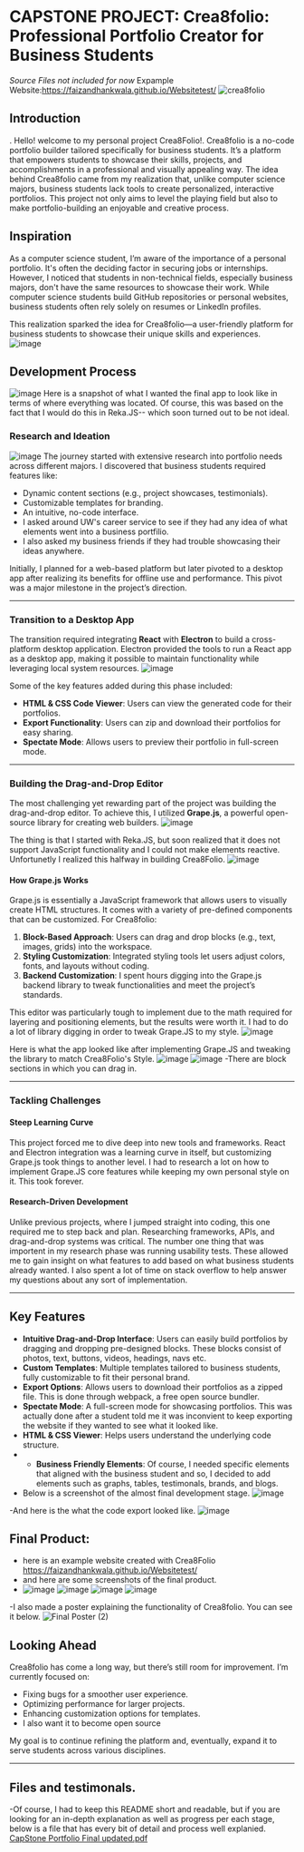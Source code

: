 # CAPSTONE PROJECT: Crea8folio: Professional Portfolio Creator for Business Students
*Source Files not included for now*
Expample Website:https://faizandhankwala.github.io/Websitetest/
![crea8folio](https://github.com/user-attachments/assets/8ec0a72c-3703-4242-a576-89e483db7f8b)

## Introduction
. Hello! welcome to my personal project Crea8Folio!. Crea8folio is a no-code portfolio builder tailored specifically for business students. It’s a platform that empowers students to showcase their skills, projects, and accomplishments in a professional and visually appealing way. The idea behind Crea8folio came from my realization that, unlike computer science majors, business students lack tools to create personalized, interactive portfolios. This project not only aims to level the playing field but also to make portfolio-building an enjoyable and creative process.

## Inspiration
As a computer science student, I’m aware of the importance of a personal portfolio. It's often the deciding factor in securing jobs or internships. However, I noticed that students in non-technical fields, especially business majors, don't have the same resources to showcase their work. While computer science students build GitHub repositories or personal websites, business students often rely solely on resumes or LinkedIn profiles. 

This realization sparked the idea for Crea8folio—a user-friendly platform for business students to showcase their unique skills and experiences.
![image](https://github.com/user-attachments/assets/5bfe66c2-a58c-4922-8ebf-ad9629a7074d)



## Development Process
![image](https://github.com/user-attachments/assets/e5f998e3-6624-4932-88ef-150f006070bc)
Here is a snapshot of what I wanted the final app to look like in terms of where everything was located. Of course, this was based on the fact that I would do this in Reka.JS-- which soon turned out to be not ideal.


### Research and Ideation
![image](https://github.com/user-attachments/assets/afc00fb5-de5d-4a7e-9ccf-94339322f2c1)
The journey started with extensive research into portfolio needs across different majors. I discovered that business students required features like:
- Dynamic content sections (e.g., project showcases, testimonials).
- Customizable templates for branding.
- An intuitive, no-code interface.
- I asked around UW's career service to see if they had any idea of what elements went into a business portfilio.
- I also asked my business friends if they had trouble showcasing their ideas anywhere.

Initially, I planned for a web-based platform but later pivoted to a desktop app after realizing its benefits for offline use and performance. This pivot was a major milestone in the project’s direction.

---

### Transition to a Desktop App
The transition required integrating **React** with **Electron** to build a cross-platform desktop application. Electron provided the tools to run a React app as a desktop app, making it possible to maintain functionality while leveraging local system resources.
![image](https://github.com/user-attachments/assets/9c034215-b024-4982-bb2d-a621105938ec)


Some of the key features added during this phase included:
- **HTML & CSS Code Viewer**: Users can view the generated code for their portfolios.
- **Export Functionality**: Users can zip and download their portfolios for easy sharing.
- **Spectate Mode**: Allows users to preview their portfolio in full-screen mode.

---

### Building the Drag-and-Drop Editor
The most challenging yet rewarding part of the project was building the drag-and-drop editor. To achieve this, I utilized **Grape.js**, a powerful open-source library for creating web builders.
![image](https://github.com/user-attachments/assets/89d507d1-ff17-4716-a6d8-9a9e41798d97)

The thing is that I started with Reka.JS, but soon realized that it does not support JavaScript functionality and I could not make elements reactive. Unfortunetly I realized this halfway in building Crea8Folio.
![image](https://github.com/user-attachments/assets/3abe3326-57c9-4abd-98d2-612e87bbad31)



#### How Grape.js Works
Grape.js is essentially a JavaScript framework that allows users to visually create HTML structures. It comes with a variety of pre-defined components that can be customized. For Crea8folio:
1. **Block-Based Approach**: Users can drag and drop blocks (e.g., text, images, grids) into the workspace.
2. **Styling Customization**: Integrated styling tools let users adjust colors, fonts, and layouts without coding.
3. **Backend Customization**: I spent hours digging into the Grape.js backend library to tweak functionalities and meet the project’s standards.

This editor was particularly tough to implement due to the math required for layering and positioning elements, but the results were worth it. I had to do a lot of library digging in order to tweak Grape.JS to my style.
![image](https://github.com/user-attachments/assets/afd06da3-d64a-4c28-be87-d868bc5f6152)

Here is what the app looked like after implementing Grape.JS and tweaking the library to match Crea8Folio's Style.
![image](https://github.com/user-attachments/assets/9ef344c9-4ccb-42c2-bb65-a032f860edc8)
![image](https://github.com/user-attachments/assets/c7bcba9d-ec4b-4b65-aba7-b1f4127b29b8)
-There are block sections in which you can drag in.


---

### Tackling Challenges
#### Steep Learning Curve
This project forced me to dive deep into new tools and frameworks. React and Electron integration was a learning curve in itself, but customizing Grape.js took things to another level. I had to research a lot on how to implement Grape.JS core features while keeping my own personal style on it. This took forever.

#### Research-Driven Development
Unlike previous projects, where I jumped straight into coding, this one required me to step back and plan. Researching frameworks, APIs, and drag-and-drop systems was critical.
The number one thing that was importent in my research phase was running usability tests. These allowed me to gain insight on what features to add based on what business students already wanted.
I also spent a lot of time on stack overflow to help answer my questions about any sort of implementation.



---

## Key Features
- **Intuitive Drag-and-Drop Interface**: Users can easily build portfolios by dragging and dropping pre-designed blocks. These blocks consist of photos, text, buttons, videos, headings, navs etc.
- **Custom Templates**: Multiple templates tailored to business students, fully customizable to fit their personal brand.
- **Export Options**: Allows users to download their portfolios as a zipped file. This is done through webpack, a free open source bundler.
- **Spectate Mode**: A full-screen mode for showcasing portfolios. This was actually done after a student told me it was inconvient to keep exporting the website if they wanted to see what it looked like.
- **HTML & CSS Viewer**: Helps users understand the underlying code structure.
- - **Business Friendly Elements**: Of course, I needed specific elements that aligned with the business student and so, I decided to add elements such as graphs, tables, testimonals, brands, and blogs.
- Below is a screenshot of the almost final development stage.
![image](https://github.com/user-attachments/assets/a04df1ca-7efc-4de7-9b50-42e2d7590e05)

-And here is the what the code export looked like.
![image](https://github.com/user-attachments/assets/31f09a5f-5cca-4b76-bee2-d2f8cbb8fc1f)


## Final Product:
- here is an example website created with Crea8Folio https://faizandhankwala.github.io/Websitetest/
- and here are some screenshots of the final product.
- ![image](https://github.com/user-attachments/assets/a39b4bf9-6144-4408-be72-d5888c67c455)
![image](https://github.com/user-attachments/assets/973970e8-9a07-4d41-91fa-6dc727a73084)
![image](https://github.com/user-attachments/assets/40998e22-a440-4d5d-8a2a-b992938f7b46)
![image](https://github.com/user-attachments/assets/59ef14d8-977e-441b-bf5b-3b33a7a04aba)


-I also made a poster explaining the functionality of Crea8folio. You can see it below.
  ![Final Poster (2)](https://github.com/user-attachments/assets/faa19faf-b5d0-4833-b712-6211b5658ffc)



## Looking Ahead
Crea8folio has come a long way, but there’s still room for improvement. I’m currently focused on:
- Fixing bugs for a smoother user experience.
- Optimizing performance for larger projects.
- Enhancing customization options for templates.
- I also want it to become open source

My goal is to continue refining the platform and, eventually, expand it to serve students across various disciplines.

---
## Files and testimonals. 
-Of course, I had to keep this README short and readable, but if you are looking for an in-depth explanation as well as progress per each stage, below is a file that has every bit of detail and process well explanied. 
[CapStone  Portfolio Final updated.pdf](https://github.com/user-attachments/files/18286451/CapStone.Portfolio.Final.updated.pdf)

